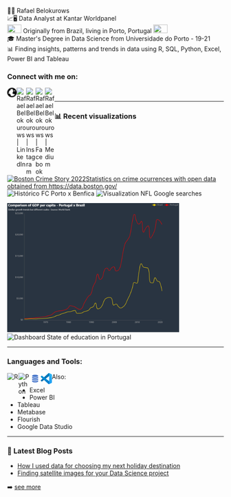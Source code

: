 🧔🏻 Rafael Belokurows  
📈🖥 Data Analyst at Kantar Worldpanel  
<img src="https://cdnjs.cloudflare.com/ajax/libs/flag-icon-css/3.3.0/flags/4x3/br.svg" height="20" width="33"/>  Originally from Brazil, living in Porto, Portugal  <img src="https://cdnjs.cloudflare.com/ajax/libs/flag-icon-css/3.3.0/flags/4x3/pt.svg" height="20" width="33" />  
🎓 Master's Degree in Data Science from Universidade do Porto - 19-21  
📊 Finding insights, patterns and trends in data using R, SQL, Python, Excel, Power BI and Tableau


### Connect with me on:

[<img align="left" alt="Rafael Belokurows | Website" width="22px" src="https://raw.githubusercontent.com/iconic/open-iconic/master/svg/globe.svg" />][website]
[<img align="left" alt="Rafael Belokurows | LinkedIn" width="22px" src="https://raw.githubusercontent.com/gauravghongde/social-icons/master/PNG/Color/LinkedIN.png" />][linkedin]
[<img align="left" alt="Rafael Belokurows | Instagram" width="22px" src="https://raw.githubusercontent.com/gauravghongde/social-icons/master/PNG/Color/Instagram.png" />][instagram]
[<img align="left" alt="Rafael Belokurows | Facebook" width="22px" src="https://raw.githubusercontent.com/gauravghongde/social-icons/master/PNG/Color/Facebook.png" />][facebook]
[<img align="left" alt="Rafael Belokurows | Medium" width="22px" src="https://raw.githubusercontent.com/gauravghongde/social-icons/master/PNG/Color/Medium.png"/>][medium]

<br />

---

### :bar_chart: Recent visualizations

<div class='tableauPlaceholder' id='viz1664994817549' style='position: relative'><noscript><a href='#'><img alt=' Boston Crime Story 2022Statistics on crime ocurrences with open data obtained from https:&#47;&#47;data.boston.gov&#47; ' src='https:&#47;&#47;public.tableau.com&#47;static&#47;images&#47;Bo&#47;BostonCrimeStory2022&#47;Dashboard1&#47;1_rss.png' style='border: none' /></a></noscript><object class='tableauViz'  style='display:none;'><param name='host_url' value='https%3A%2F%2Fpublic.tableau.com%2F' /> <param name='embed_code_version' value='3' /> <param name='site_root' value='' /><param name='name' value='BostonCrimeStory2022&#47;Dashboard1' /><param name='tabs' value='no' /><param name='toolbar' value='yes' /><param name='static_image' value='https:&#47;&#47;public.tableau.com&#47;static&#47;images&#47;Bo&#47;BostonCrimeStory2022&#47;Dashboard1&#47;1.png' /> <param name='animate_transition' value='yes' /><param name='display_static_image' value='yes' /><param name='display_spinner' value='yes' /><param name='display_overlay' value='yes' /><param name='display_count' value='yes' /><param name='language' value='en-US'/></object></div>
<img alt="Histórico FC Porto x Benfica" src="https://raw.githubusercontent.com/rafabelokurows/rafabelokurows.github.io/master/assets/images/PortoBenfica.png" width="600">
  <img alt="Visualization NFL Google searches" height="400" width="533" src="https://miro.medium.com/max/1125/1*jIIkK1AUn-x6F3Z1y7BWoQ.png"/>
<!--   <img alt="Visualization NFL Google searches" height="300" width="480" src="https://miro.medium.com/max/2700/0*0o0N6Ml1UzJG6zEZ"/> -->
<p float="left">
  <img alt="GDP per capita Brazil x Portugal" src="https://raw.githubusercontent.com/rafabelokurows/gdp-studies/main/out/gdppercapPlot.png" width="400">
  <img alt="Dashboard State of education in Portugal" src="https://raw.githubusercontent.com/rafabelokurows/rafabelokurows.github.io/master/assets/images/Dashboard%20-%20State%20of%20education%20in%20Portugal.png" height="300" width="480">
</p>

---

### Languages and Tools:

[<img align="left" alt="R" width="26px" src="https://raw.githubusercontent.com/abranhe/programming-languages-logos/master/src/r/r_32x32.png"/>][website]
[<img align="left" alt="Python" width="26px" src="https://raw.githubusercontent.com/abranhe/programming-languages-logos/master/src/python/python_32x32.png"/>][website]
[<img align="left" alt="SQL" width="26px" src="https://raw.githubusercontent.com/github/explore/80688e429a7d4ef2fca1e82350fe8e3517d3494d/topics/sql/sql.png" />][website]
[<img align="left" alt="Visual Studio Code" width="26px" src="https://raw.githubusercontent.com/github/explore/80688e429a7d4ef2fca1e82350fe8e3517d3494d/topics/visual-studio-code/visual-studio-code.png" />][website]
<!-- [<img align="left" alt="Git" width="26px" src="https://raw.githubusercontent.com/github/explore/80688e429a7d4ef2fca1e82350fe8e3517d3494d/topics/git/git.png" />][website]   -->
  
  Also:
* Excel
* Power BI
* Tableau
* Metabase
* Flourish
* Google Data Studio

---

### 📕 Latest Blog Posts

- [How I used data for choosing my next holiday destination](https://towardsdatascience.com/how-i-used-data-for-choosing-my-next-holiday-destination-21b3519fe995)
- [Finding satellite images for your Data Science project](https://towardsdatascience.com/finding-satellite-images-for-your-data-science-project-888695361925)

➡️ [see more](https://rafabelokurows.github.io/)

[website]: https://rafabelokurows.github.io/
[instagram]: https://instagram.com/rafabws
[linkedin]: https://linkedin.com/in/rafael-belokurows
[facebook]: https://www.facebook.com/rafael.belokurows
[medium]: https://rafabelokurows.medium.com/
